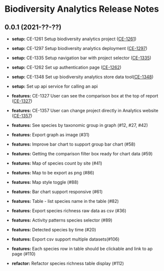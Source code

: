 # Biodiversity Analytics Release Notes

## 0.0.1 (2021-??-??)

* **setup:** CE-1261 Setup biodiversity analytics project ([CE-1261](https://jira.rfcx.org/browse/CE-1261))
* **setup:** CE-1297 Setup biodiversity analytics deployment ([CE-1297](https://jira.rfcx.org/browse/CE-1297))
* **setup:** CE-1335 Setup navigation bar with project selector ([CE-1335](https://jira.rfcx.org/browse/CE-1335))
* **setup:** CE-1262 Set up authentication page ([CE-1262](https://jira.rfcx.org/browse/CE-1262))
* **setup:** CE-1348 Set up biodiversity analytics store data tool([CE-1348](https://jira.rfcx.org/browse/CE-1348))
* **setup:** Set up api service for calling an api

* **features:** CE-1327 User can see the comparison box at the top of report ([CE-1327](https://jira.rfcx.org/browse/CE-1327))
* **features:** CE-1357 User can change project directly in Analytics website ([CE-1357](https://jira.rfcx.org/browse/CE-1357))
* **features:** See species by taxonomic group in graph (#12, #27, #42)
* **features:** Export graph as image (#31)
* **features:** Improve bar chart to support group bar chart (#58)
* **features:** Getting the comparison filter box ready for chart data (#59)
* **features:** Map of species count by site (#41)
* **features:** Map to be export as png (#86)
* **features:** Map style toggle (#88)
* **features:** Bar chart support responsive (#61)
* **features:** Table - list species name in the table (#82)
* **features:** Export species richness raw data as csv (#36)
* **features:** Activity patterns species selector (#89)
* **features:** Detected species by time (#20)
* **features:** Export csv support multiple datasets(#106)
* **features:** Each species row in table should be clickable and link to ap page (#110)

* **refactor:** Refactor species richness table display (#112)
